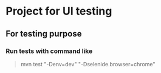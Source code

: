 # Project for UI testing

## For testing purpose


### Run tests with command like
 >mvn test "-Denv=dev" "-Dselenide.browser=chrome"